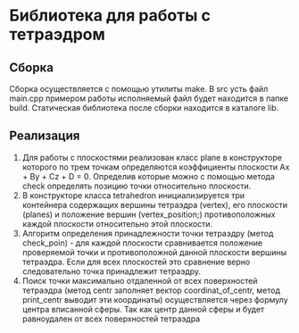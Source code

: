 # Библиотека для работы с тетраэдром
## Сборка
Сборка осуществляется с помощью утилиты make. В src усть файл main.cpp  примером работы исполняемый файл будет находится в папке build. Статическая библиотека после сборки находится в каталоге lib.
## Реализация
1) Для работы с плоскостями реализован класс plane в конструкторе которого по трем точкам определяются коэффициенты плоскости Ax + By + Cz + D = 0. Определив которые можно с помощью метода check определять позицию точки относительно плоскости.
2) В конструкторе класса tetrahedron инициализируется три контейнера содержащих вершины тетраэдра (vertex), его плоскости (planes) и положение вершин (vertex_position;) противоположных каждой плоскости относительно этой плоскости.
3) Алгоритм определения принадлежности точки тетраэдру (метод check_poin) - для каждой плоскости сравнивается положение проверяемой точки и противоположной данной плоскости вершины тетраэдра. Если для всех плоскостей это сравнение верно следовательно точка принадлежит тетраэдру.
4) Поиск точки максимально отдаленной от всех поверхностей тетраэдра (метод centr заполняет вектор coordinat_of_centr, метод print_centr выводит эти координаты) осуществляется через формулу центра вписанной сферы. Так как центр данной сферы и будет равноудален от всех поверхностей тетраэдра
